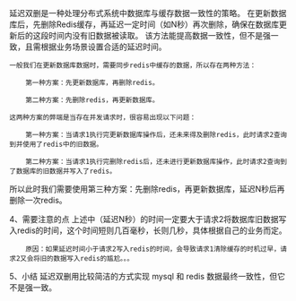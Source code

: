 延迟双删是一种处理分布式系统中数据库与缓存数据一致性的策略。
在更新数据库后，先删除Redis缓存，再延迟一定时间（如N秒）再次删除，确保在数据库更新后的这段时间内没有旧数据被读取。
该方法能提高数据一致性，但不是强一致，且需根据业务场景设置合适的延迟时间。

    一般我们在更新数据库数据时，需要同步redis中缓存的数据，所以存在两种方法：

        第一种方案：先更新数据库，再删除redis。

        第二种方案：先删除redis，再更新数据库。

    这两种方案的弊端是当存在并发请求时，很容易出现以下问题：

        第一种方案：当请求1执行完更新数据库操作后，还未来得及删除redis，此时请求2查询到并使用了redis中的旧数据。

        第二种方案：当请求1执行完删除redis后，还未进行更新数据库操作，此时请求2查询到了数据库的旧数据并写入了redis。


所以此时我们需要使用第三种方案：先删除redis，再更新数据库，延迟N秒后再删除一次redis。

4、需要注意的点
上述中（延迟N秒）的时间一定要大于请求2将数据库旧数据写入redis的时间，这个时间短则几百毫秒，长则几秒，具体根据自己的业务而定。

        原因：如果延迟时间小于请求2写入redis的时间，会导致请求1清除缓存的时机过早，请求2又会将旧的数据写入redis的尴尬。。。

5、小结
延迟双删用比较简洁的方式实现 mysql 和 redis 数据最终一致性，但它不是强一致。
